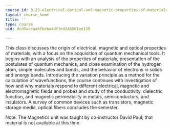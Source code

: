 ```yaml
---
course_id: 3-23-electrical-optical-and-magnetic-properties-of-materials-fall-2007
layout: course_home
title: ''
type: course
uid: dcd5accaa6fbeba4df3ed246561ee139

---
```

This class discusses the origin of electrical, magnetic and optical properties of materials, with a focus on the acquisition of quantum mechanical tools. It begins with an analysis of the properties of materials, presentation of the postulates of quantum mechanics, and close examination of the hydrogen atom, simple molecules and bonds, and the behavior of electrons in solids and energy bands. Introducing the variation principle as a method for the calculation of wavefunctions, the course continues with investigation of how and why materials respond to different electrical, magnetic and electromagnetic fields and probes and study of the conductivity, dielectric function, and magnetic permeability in metals, semiconductors, and insulators. A survey of common devices such as transistors, magnetic storage media, optical fibers concludes the semester.

Note: The Magnetics unit was taught by co-instructor David Paul; that material is not available at this time.
